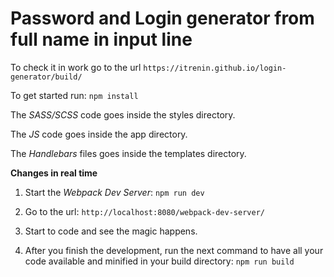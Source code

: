 Password and Login generator from full name in input line
==================

To check it in work go to the url
`https://itrenin.github.io/login-generator/build/`

To get started run:
`npm install`

The _SASS/SCSS_ code goes inside the styles directory.

The _JS_ code goes inside the app directory.

The _Handlebars_ files goes inside the templates directory.

**Changes in real time**

1. Start the _Webpack Dev Server_:
`npm run dev`

2. Go to the url:
`http://localhost:8080/webpack-dev-server/`

3. Start to code and see the magic happens.

4. After you finish the development, run the next command to have all your code available and minified in your build directory:
`npm run build`